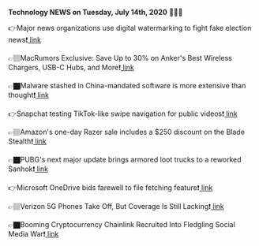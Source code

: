 <b>Technology NEWS on Tuesday, July 14th, 2020</b> 📡📡📡 

👉Major news organizations use digital watermarking to fight fake election news❗️<a href='https://techblock.club/?p=5969'> link</a>

👉🏽MacRumors Exclusive: Save Up to 30% on Anker's Best Wireless Chargers, USB-C Hubs, and More❗️<a href='https://techblock.club/?p=5971'> link</a>

👉🏿Malware stashed in China-mandated software is more extensive than thought❗️<a href='https://techblock.club/?p=5973'> link</a>

👉Snapchat testing TikTok-like swipe navigation for public videos❗️<a href='https://techblock.club/?p=5975'> link</a>

👉🏽Amazon's one-day Razer sale includes a $250 discount on the Blade Stealth❗️<a href='https://techblock.club/?p=5977'> link</a>

👉🏿PUBG's next major update brings armored loot trucks to a reworked Sanhok❗️<a href='https://techblock.club/?p=5979'> link</a>

👉Microsoft OneDrive bids farewell to file fetching feature❗️<a href='https://techblock.club/?p=5981'> link</a>

👉🏽Verizon 5G Phones Take Off, But Coverage Is Still Lacking❗️<a href='https://techblock.club/?p=5983'> link</a>

👉🏿Booming Cryptocurrency Chainlink Recruited Into Fledgling Social Media War❗️<a href='https://techblock.club/?p=5985'> link</a>

